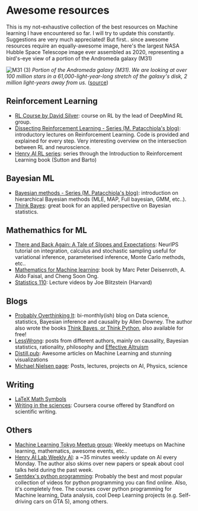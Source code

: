 # Awesome resources
This is my not-exhaustive collection of the best resources on Machine learning I have encountered so far. I will try to update this constantly. Suggestions are very much appreciated!
But first.. since awesome resources require an equally-awesome image, here's the largest NASA Hubble Space Telescope image ever assembled as 2020, representing a bird's-eye view of a portion of the Andromeda galaxy (M31)

![M31 (3)](https://user-images.githubusercontent.com/30290271/101808498-b06a2e00-3b16-11eb-993f-b858619eac5c.png)
*Portion of the Andromeda galaxy (M31). We are looking at over 100 million stars in a 61,000-light-year-long stretch of the galaxy's disk, 2 million light-years away from us.* ([source](https://hubblesite.org/contents/media/images/2015/02/3476-Image.html?Type=01-hubble-favorites&Topic=105-galaxies))

## Reinforcement Learning
- [RL Course by David Silver](https://www.youtube.com/watch?v=2pWv7GOvuf0&t=4s): course on RL by the lead of DeepMind RL group.
- [Dissecting Reinforcement Learning - Series (M. Patacchiola's blog)](https://mpatacchiola.github.io/blog/2016/12/09/dissecting-reinforcement-learning.html): introductory lectures on Reinforcement Learning. Code is provided and explained for every step. Very interesting overview on the intersection between RL and neuroscience.
- [Henry AI RL series](https://www.youtube.com/watch?v=4SLGEq_HZxk&list=PLnn6VZp3hqNvRrdnMOVtgV64F_O-61C1D): series through the Introduction to Reinforcement Learning book (Sutton and Barto)

## Bayesian ML
- [Bayesian methods - Series (M. Patacchiola's blog)](https://mpatacchiola.github.io/blog/2020/07/31/gaussian-mixture-models.html): introduction on hierarchical Bayesian methods (MLE, MAP, Full bayesian, GMM, etc..). 
- [Think Bayes](https://greenteapress.com/wp/think-bayes/): great book for an applied perspective on Bayesian statistics.

## Mathemathics for ML
- [There and Back Again: A Tale of Slopes and Expectations](https://mml-book.github.io/slopes-expectations.html): NeurIPS tutorial on integration, calculus and stochastic sampling useful for variational inference, parameterised inference, Monte Carlo methods, etc.. 
- [Mathematics for Machine learning](https://mml-book.github.io/): book by Marc Peter Deisenroth, A. Aldo Faisal, and Cheng Soon Ong.
- [Statistics 110](https://www.youtube.com/watch?v=KbB0FjPg0mw&list=PL2SOU6wwxB0uwwH80KTQ6ht66KWxbzTIo): Lecture videos by Joe Blitzstein (Harvard)

## Blogs
- [Probably Overthinking It](https://www.allendowney.com/blog/): bi-monthly(ish) blog on Data science, statistics, Bayesian inference and causality by Allen Downey. The author also wrote the books [Think Bayes, or Think Python](https://greenteapress.com/wp/), also available for free!
- [LessWrong](https://www.lesswrong.com/): posts from different authors, mainly on causality, Bayesian statistics, rationality, philosophy and [Effective Altruism](https://www.effectivealtruism.org/)
- [Distill.pub](https://distill.pub/): Awesome articles on Machine Learning and stunning visualizations
- [Michael Nielsen page](https://michaelnielsen.org/): Posts, lectures, projects on AI, Physics, science

## Writing
- [LaTeX Math Symbols](https://kapeli.com/cheat_sheets/LaTeX_Math_Symbols.docset/Contents/Resources/Documents/index)
- [Writing in the sciences](https://www.coursera.org/learn/sciwrite): Coursera course offered by Standford on scientific writing.

## Others
- [Machine Learning Tokyo Meetup group](https://www.meetup.com/Machine-Learning-Tokyo): Weekly meetups on Machine learning, mathematics, awesome events, etc..
- [Henry AI Lab Weekly AI](https://www.youtube.com/watch?v=G7FdHjaDMNA&t=188s): a ~35 minutes weekly update on AI every Monday. The author also skims over new papers or speak about cool talks held during the past week.
- [Sentdex's python programming](https://pythonprogramming.net/): Probably the best and most popular collection of videos for python programming you can find online. Also, it's completely free. The courses cover python programming for Machine learning, Data analysis, cool Deep Learning projects (e.g. Self-driving cars on GTA 5), among others.
